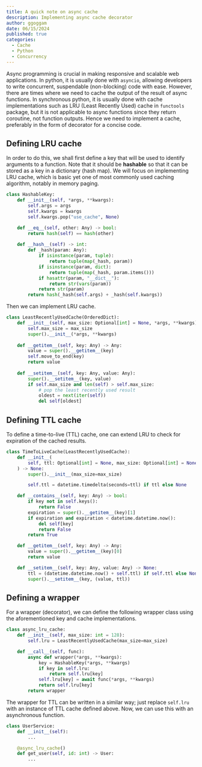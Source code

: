 ```yaml
---
title: A quick note on async cache
description: Implementing async cache decorator
author: ggoggam
date: 06/15/2024
published: true
categories:
  - Cache
  - Python
  - Concurrency
---
```


Async programming is crucial in making responsive and scalable web applications.
In python, it is usually done with `asyncio`, allowing developers to write concurrent, suspendable (non-blocking) code with ease.
However, there are times where we need to cache the output of the result of async functions.
In synchronous python, it is usually done with cache implementations such as LRU (Least Recently Used) cache in `functools` package, but it is not applicable to async functions since they return coroutine, not function outputs. Hence we need to implement a cache, preferably in the form of decorator for a concise code.

## Defining LRU cache
In order to do this, we shall first define a key that will be used to identify arguments to a function. 
Note that it should be **hashable** so that it can be stored as a key in a dictionary (hash map).
We will focus on implementing LRU cache, which is basic yet one of most commonly used caching algorithm, notably in memory paging. 

```python
class HashableKey:
    def __init__(self, *args, **kwargs):
        self.args = args
        self.kwargs = kwargs
        self.kwargs.pop("use_cache", None)

    def __eq__(self, other: Any) -> bool:
        return hash(self) == hash(other)
    
    def __hash__(self) -> int:
        def _hash(param: Any):
            if isinstance(param, tuple):
                return tuple(map(_hash, param))
            if isinstance(param, dict):
                return tuple(map(_hash, param.items()))
            if hasattr(param, "__dict__"):
                return str(vars(param))
            return str(param)
        return hash(_hash(self.args) + _hash(self.kwargs))
```

Then we can implement LRU cache.

```python
class LeastRecentlyUsedCache(OrderedDict):
    def __init__(self, max_size: Optional[int] = None, *args, **kwargs):
        self.max_size = max_size
        super().__init__(*args, **kwargs)
    
    def __getitem__(self, key: Any) -> Any:
        value = super().__getitem__(key)
        self.move_to_end(key)
        return value
    
    def __setitem__(self, key: Any, value: Any):
        super().__setitem__(key, value)
        if self.max_size and len(self) > self.max_size:
            # pop the least recently used result
            oldest = next(iter(self))
            del self[oldest]
```



## Defining TTL cache

To define a time-to-live (TTL) cache, one can extend LRU to check for expiration of the cached results.
```python
class TimeToLiveCache(LeastRecentlyUsedCache):
    def __init__(
        self, ttl: Optional[int] = None, max_size: Optional[int] = None
    ) -> None:
        super().__init__(max_size=max_size)

        self.ttl = datetime.timedelta(seconds=ttl) if ttl else None

    def __contains__(self, key: Any) -> bool:
        if key not in self.keys():
            return False
        expiration = super().__getitem__(key)[1]
        if expiration and expiration < datetime.datetime.now():
            del self[key]
            return False
        return True

    def __getitem__(self, key: Any) -> Any:
        value = super().__getitem__(key)[0]
        return value

    def __setitem__(self, key: Any, value: Any) -> None:
        ttl = (datetime.datetime.now() + self.ttl) if self.ttl else None
        super().__setitem__(key, (value, ttl))
```

## Defining a wrapper
For a wrapper (decorator), we can define the following wrapper class using the aforementioned key and cache implementations. 

```python
class async_lru_cache:
    def __init__(self, max_size: int = 128):
        self.lru = LeastRecentlyUsedCache(max_size=max_size)

    def __call__(self, func):
        async def wrapper(*args, **kwargs):
            key = HashableKey(*args, **kwargs)
            if key in self.lru:
                return self.lru[key]
            self.lru[key] = await func(*args, **kwargs)
            return self.lru[key]
        return wrapper        
```
The wrapper for TTL can be written in a similar way; just replace `self.lru` with an instance of TTL cache defined above.
Now, we can use this with an asynchronous function.

```python
class UserService:
    def __init__(self):
        ...

    @async_lru_cache()
    def get_user(self, id: int) -> User:
        ...
```